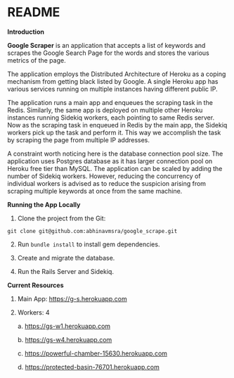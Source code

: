 # README

**Introduction**

**Google Scraper** is an application that accepts a list of keywords and scrapes the Google Search Page for the words and stores the various metrics of the page.

The application employs the Distributed Architecture of Heroku as a coping mechanism from getting black listed by Google. A single Heroku app has various services running on multiple instances having different public IP. 

The application runs a main app and enqueues the scraping task in the Redis. Similarly, the same app is deployed on multiple other Heroku instances running Sidekiq workers, each pointing to same Redis server. Now as the scraping task in enqueued in Redis by the main app, the Sidekiq workers pick up the task and perform it. This way we accomplish the task by scraping the page from multiple IP addresses. 

A constraint worth noticing here is the database connection pool size. The application uses Postgres database as it has larger connection pool on Heroku free tier than MySQL. The application can be scaled by adding the number of Sidekiq workers. However, reducing the concurrency of individual workers is advised as to reduce the suspicion arising from scraping multiple keywords at once from the same machine.

**Running the App Locally**

1. Clone the project from the Git:

`git clone git@github.com:abhinavmsra/google_scrape.git`

2. Run `bundle install` to install gem dependencies.

3. Create and migrate the database.

4. Run the Rails Server and Sidekiq.

**Current Resources**

1. Main App: https://g-s.herokuapp.com
2. Workers: 4

    a. https://gs-w1.herokuapp.com
    
    b. https://gs-w4.herokuapp.com
    
    c. https://powerful-chamber-15630.herokuapp.com
    
    d. https://protected-basin-76701.herokuapp.com


